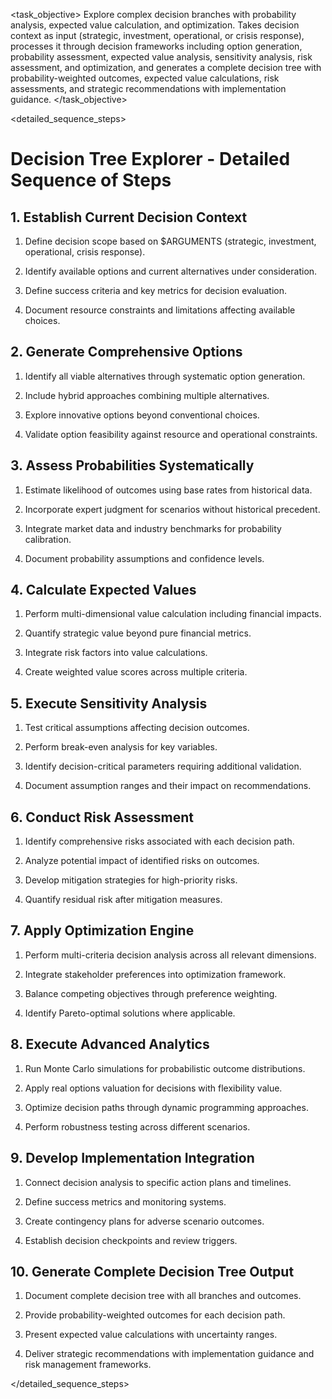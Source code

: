 <task name="Decision Tree Explorer">

<task_objective>
Explore complex decision branches with probability analysis, expected value calculation, and optimization. Takes decision context as input (strategic, investment, operational, or crisis response), processes it through decision frameworks including option generation, probability assessment, expected value analysis, sensitivity analysis, risk assessment, and optimization, and generates a complete decision tree with probability-weighted outcomes, expected value calculations, risk assessments, and strategic recommendations with implementation guidance.
</task_objective>

<detailed_sequence_steps>
# Decision Tree Explorer - Detailed Sequence of Steps

## 1. Establish Current Decision Context

1. Define decision scope based on $ARGUMENTS (strategic, investment, operational, crisis response).

2. Identify available options and current alternatives under consideration.

3. Define success criteria and key metrics for decision evaluation.

4. Document resource constraints and limitations affecting available choices.

## 2. Generate Comprehensive Options

1. Identify all viable alternatives through systematic option generation.

2. Include hybrid approaches combining multiple alternatives.

3. Explore innovative options beyond conventional choices.

4. Validate option feasibility against resource and operational constraints.

## 3. Assess Probabilities Systematically

1. Estimate likelihood of outcomes using base rates from historical data.

2. Incorporate expert judgment for scenarios without historical precedent.

3. Integrate market data and industry benchmarks for probability calibration.

4. Document probability assumptions and confidence levels.

## 4. Calculate Expected Values

1. Perform multi-dimensional value calculation including financial impacts.

2. Quantify strategic value beyond pure financial metrics.

3. Integrate risk factors into value calculations.

4. Create weighted value scores across multiple criteria.

## 5. Execute Sensitivity Analysis

1. Test critical assumptions affecting decision outcomes.

2. Perform break-even analysis for key variables.

3. Identify decision-critical parameters requiring additional validation.

4. Document assumption ranges and their impact on recommendations.

## 6. Conduct Risk Assessment

1. Identify comprehensive risks associated with each decision path.

2. Analyze potential impact of identified risks on outcomes.

3. Develop mitigation strategies for high-priority risks.

4. Quantify residual risk after mitigation measures.

## 7. Apply Optimization Engine

1. Perform multi-criteria decision analysis across all relevant dimensions.

2. Integrate stakeholder preferences into optimization framework.

3. Balance competing objectives through preference weighting.

4. Identify Pareto-optimal solutions where applicable.

## 8. Execute Advanced Analytics

1. Run Monte Carlo simulations for probabilistic outcome distributions.

2. Apply real options valuation for decisions with flexibility value.

3. Optimize decision paths through dynamic programming approaches.

4. Perform robustness testing across different scenarios.

## 9. Develop Implementation Integration

1. Connect decision analysis to specific action plans and timelines.

2. Define success metrics and monitoring systems.

3. Create contingency plans for adverse scenario outcomes.

4. Establish decision checkpoints and review triggers.

## 10. Generate Complete Decision Tree Output

1. Document complete decision tree with all branches and outcomes.

2. Provide probability-weighted outcomes for each decision path.

3. Present expected value calculations with uncertainty ranges.

4. Deliver strategic recommendations with implementation guidance and risk management frameworks.

</detailed_sequence_steps>

</task>
